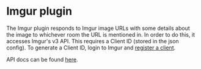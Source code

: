 # Imgur plugin

The Imgur plugin responds to Imgur image URLs with some details about the image to whichever room the URL is mentioned in.
In order to do this, it accesses Imgur's v3 API. This requires a Client ID (stored in the json config).
To generate a Client ID, login to Imgur and [register a client](https://api.imgur.com/oauth2/addclient).

API docs can be found [here](http://api.imgur.com).
